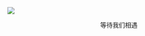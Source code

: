 
<!-- Logo -->
[![](https://docsify.js.org/_media/icon.svg)](/)


<!-- Title -->
<center>等待我们相遇</center>

<!-- Badge -->
<!-- [![GitHub Repo stars](https://img.shields.io/github/stars/docsifyjs/docsify ':class=badge')](https://github.com/docsifyjs/docsify/)

- Translations
  - [:uk: English](/)
  - [:cn: 简体中文](/zh-cn/)
  - [:de: Deutsch](/de-de/)
  - [:es: Español](/es/)
  - [:ru: Русский](/ru-ru/) -->


<!-- - **学习导航**
  - [**哔哩哔哩**](https://www.bilibili.com/)
  - [**GitHub中文社区**)](https://www.githubs.cn/post/what-is-github)
- **镜像仓库**
  - [**Docker官方镜像中心**](https://hub.docker.com/)
  - [**Maven官方镜像仓库**](https://mvnrepository.com/) -->


